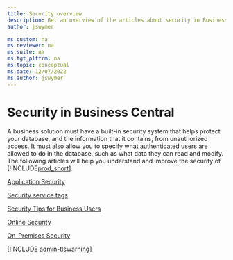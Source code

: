 ```yaml
---
title: Security overview
description: Get an overview of the articles about security in Business Central, so that you can configure your solution.
author: jswymer

ms.custom: na
ms.reviewer: na
ms.suite: na
ms.tgt_pltfrm: na
ms.topic: conceptual
ms.date: 12/07/2022
ms.author: jswymer
---
```

# Security in Business Central

A business solution must have a built-in security system that helps protect your database, and the information that it contains, from unauthorized access. It must also allow you to specify what authenticated users are allowed to do in the database, such as what data they can read and modify. The following articles will help you understand and improve the security of [!INCLUDE[prod_short](../developer/includes/prod_short.md)].

[Application Security](security-application.md)  

[Security service tags](security-service-tags.md)

[Security Tips for Business Users](security-users.md)  

[Online Security](security-online.md)  

[On-Premises Security](security-onpremises.md)  


[!INCLUDE [admin-tlswarning](../developer/includes/admin-tlswarning.md)]
